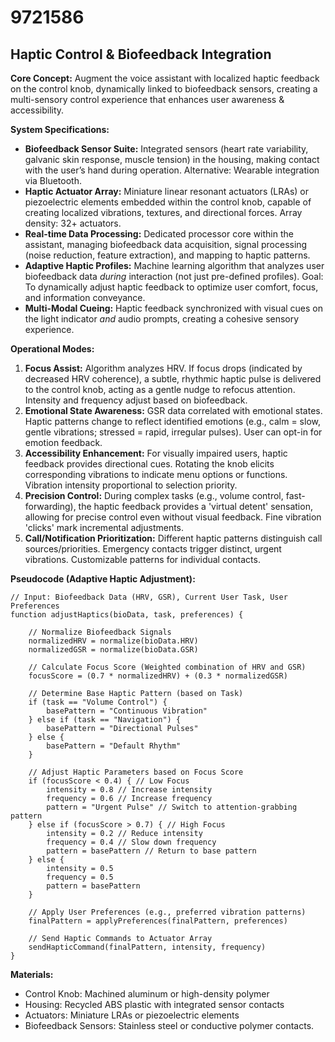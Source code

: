 # 9721586

## Haptic Control & Biofeedback Integration

**Core Concept:** Augment the voice assistant with localized haptic feedback on the control knob, dynamically linked to biofeedback sensors, creating a multi-sensory control experience that enhances user awareness & accessibility.

**System Specifications:**

*   **Biofeedback Sensor Suite:** Integrated sensors (heart rate variability, galvanic skin response, muscle tension) in the housing, making contact with the user’s hand during operation. Alternative: Wearable integration via Bluetooth.
*   **Haptic Actuator Array:** Miniature linear resonant actuators (LRAs) or piezoelectric elements embedded within the control knob, capable of creating localized vibrations, textures, and directional forces. Array density: 32+ actuators.
*   **Real-time Data Processing:** Dedicated processor core within the assistant, managing biofeedback data acquisition, signal processing (noise reduction, feature extraction), and mapping to haptic patterns.
*   **Adaptive Haptic Profiles:** Machine learning algorithm that analyzes user biofeedback data *during* interaction (not just pre-defined profiles). Goal: To dynamically adjust haptic feedback to optimize user comfort, focus, and information conveyance.
*   **Multi-Modal Cueing:** Haptic feedback synchronized with visual cues on the light indicator *and* audio prompts, creating a cohesive sensory experience.

**Operational Modes:**

1.  **Focus Assist:** Algorithm analyzes HRV. If focus drops (indicated by decreased HRV coherence), a subtle, rhythmic haptic pulse is delivered to the control knob, acting as a gentle nudge to refocus attention. Intensity and frequency adjust based on biofeedback.
2.  **Emotional State Awareness:** GSR data correlated with emotional states. Haptic patterns change to reflect identified emotions (e.g., calm = slow, gentle vibrations; stressed = rapid, irregular pulses).  User can opt-in for emotion feedback.
3.  **Accessibility Enhancement:** For visually impaired users, haptic feedback provides directional cues. Rotating the knob elicits corresponding vibrations to indicate menu options or functions.  Vibration intensity proportional to selection priority.
4.  **Precision Control:**  During complex tasks (e.g., volume control, fast-forwarding), the haptic feedback provides a 'virtual detent' sensation, allowing for precise control even without visual feedback. Fine vibration 'clicks' mark incremental adjustments.
5.  **Call/Notification Prioritization:**  Different haptic patterns distinguish call sources/priorities.  Emergency contacts trigger distinct, urgent vibrations.  Customizable patterns for individual contacts.

**Pseudocode (Adaptive Haptic Adjustment):**

```
// Input: Biofeedback Data (HRV, GSR), Current User Task, User Preferences
function adjustHaptics(bioData, task, preferences) {

    // Normalize Biofeedback Signals
    normalizedHRV = normalize(bioData.HRV)
    normalizedGSR = normalize(bioData.GSR)

    // Calculate Focus Score (Weighted combination of HRV and GSR)
    focusScore = (0.7 * normalizedHRV) + (0.3 * normalizedGSR)

    // Determine Base Haptic Pattern (based on Task)
    if (task == "Volume Control") {
        basePattern = "Continuous Vibration"
    } else if (task == "Navigation") {
        basePattern = "Directional Pulses"
    } else {
        basePattern = "Default Rhythm"
    }

    // Adjust Haptic Parameters based on Focus Score
    if (focusScore < 0.4) { // Low Focus
        intensity = 0.8 // Increase intensity
        frequency = 0.6 // Increase frequency
        pattern = "Urgent Pulse" // Switch to attention-grabbing pattern
    } else if (focusScore > 0.7) { // High Focus
        intensity = 0.2 // Reduce intensity
        frequency = 0.4 // Slow down frequency
        pattern = basePattern // Return to base pattern
    } else {
        intensity = 0.5
        frequency = 0.5
        pattern = basePattern
    }

    // Apply User Preferences (e.g., preferred vibration patterns)
    finalPattern = applyPreferences(finalPattern, preferences)

    // Send Haptic Commands to Actuator Array
    sendHapticCommand(finalPattern, intensity, frequency)
}
```

**Materials:**

*   Control Knob: Machined aluminum or high-density polymer
*   Housing: Recycled ABS plastic with integrated sensor contacts
*   Actuators: Miniature LRAs or piezoelectric elements
*   Biofeedback Sensors: Stainless steel or conductive polymer contacts.